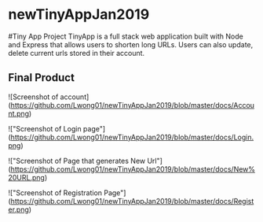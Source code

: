 # newTinyAppJan2019

#Tiny App Project
TinyApp is a full stack web application built with Node and Express that allows users to shorten long URLs. Users can also update, delete current urls stored in their account. 

## Final Product

![Screenshot of account] (https://github.com/Lwong01/newTinyAppJan2019/blob/master/docs/Account.png)

!["Screenshot of Login page"] (https://github.com/Lwong01/newTinyAppJan2019/blob/master/docs/Login.png)

!["Screenshot of Page that generates New Url"] (https://github.com/Lwong01/newTinyAppJan2019/blob/master/docs/New%20URL.png)

!["Screenshot of Registration Page"] (https://github.com/Lwong01/newTinyAppJan2019/blob/master/docs/Register.png)

